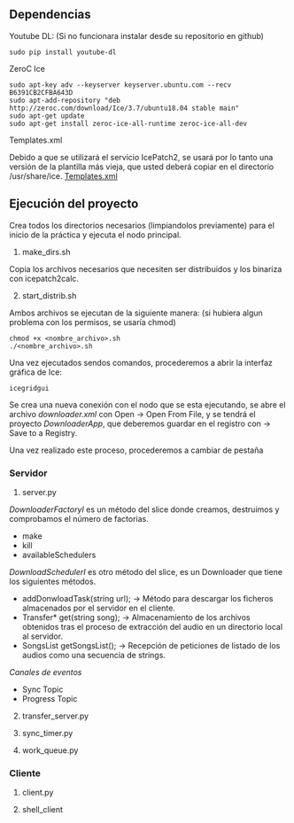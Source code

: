 ## Dependencias
Youtube DL: (Si no funcionara instalar desde su repositorio en github)
```
sudo pip install youtube-dl
```
ZeroC Ice
```
sudo apt-key adv --keyserver keyserver.ubuntu.com --recv B6391CB2CFBA643D
sudo apt-add-repository "deb http://zeroc.com/download/Ice/3.7/ubuntu18.04 stable main"
sudo apt-get update
sudo apt-get install zeroc-ice-all-runtime zeroc-ice-all-dev

```
Templates.xml

Debido a que se utilizará el servicio IcePatch2, se usará por lo tanto una versión de la plantilla más vieja, que usted deberá copiar en el directorio /usr/share/ice. [Templates.xml](https://github.com/javirmones/youtube2mp3/blob/development/resources/templates.xml)



## Ejecución del proyecto

Crea todos los directorios necesarios (limpiandolos previamente) para el inicio de la práctica y ejecuta el nodo principal.
1.  make_dirs.sh

Copia los archivos necesarios que necesiten ser distribuidos y los binariza con icepatch2calc.

2. start_distrib.sh

Ambos archivos se ejecutan de la siguiente manera: (si hubiera algun problema con los permisos, se usaría chmod)
```
chmod +x <nombre_archivo>.sh
./<nombre_archivo>.sh
```
Una vez ejecutados sendos comandos, procederemos a abrir la interfaz gráfica de Ice:
```
icegridgui
```
Se crea una nueva conexión con el nodo que se esta ejecutando, se abre el archivo *downloader.xml* con Open -> Open From File, y se tendrá el proyecto *DownloaderApp*, que deberemos guardar en el registro con -> Save to a Registry.

Una vez realizado este proceso, procederemos a cambiar de pestaña
### Servidor
1. server.py

*DownloaderFactoryI* es un método del slice donde creamos, destruimos y comprobamos el número de factorias.
  * make
  * kill
  * availableSchedulers

*DownloadSchedulerI* es otro método del slice, es un Downloader que tiene los siguientes métodos. 
 * addDonwloadTask(string url); -> Método para descargar los ficheros almacenados por el servidor en el cliente.
 * Transfer* get(string song); -> Almacenamiento de los archivos obtenidos tras el proceso de extracción del audio en un directorio local al servidor.
 * SongsList getSongsList(); -> Recepción de peticiones de listado de los audios como una secuencia de strings.
  
*Canales de eventos*
  * Sync Topic
  * Progress Topic
 
2. transfer_server.py

3. sync_timer.py

4. work_queue.py

### Cliente
1. client.py

2. shell_client

